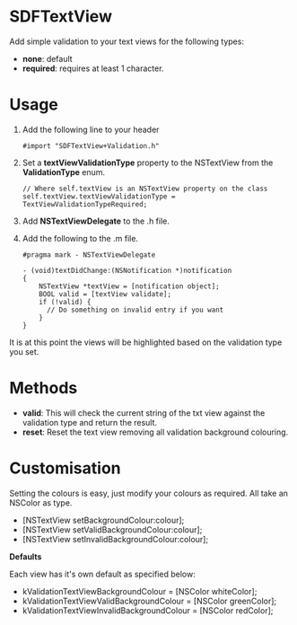SDFTextView
============

Add simple validation to your text views for the following types:

- **none**: default
- **required**: requires at least 1 character.

# Usage

1. Add the following line to your header

	```
	#import "SDFTextView+Validation.h"
	```

2. Set a **textViewValidationType** property to the NSTextView from the **ValidationType** enum.

	```
	// Where self.textView is an NSTextView property on the class
	self.textView.textViewValidationType = TextViewValidationTypeRequired;
	```

3. Add **NSTextViewDelegate** to the .h file.
4. Add the following to the .m file.

	```
	#pragma mark - NSTextViewDelegate

	- (void)textDidChange:(NSNotification *)notification
	{
		NSTextView *textView = [notification object];
		BOOL valid = [textView validate];
		if (!valid) {
		  // Do something on invalid entry if you want
		}
	}
	```

It is at this point the views will be highlighted based on the validation type you set.

# Methods

- **valid**: This will check the current string of the txt view against the validation type and return the result.
- **reset**: Reset the text view removing all validation background colouring.

# Customisation

Setting the colours is easy, just modify your colours as required. All take an NSColor as type.

- [NSTextView setBackgroundColour:colour];
- [NSTextView setValidBackgroundColour:colour];
- [NSTextView setInvalidBackgroundColour:colour];

**Defaults**

Each view has it's own default as specified below:

- kValidationTextViewBackgroundColour = [NSColor whiteColor];
- kValidationTextViewValidBackgroundColour = [NSColor greenColor];
- kValidationTextViewInvalidBackgroundColour = [NSColor redColor];
